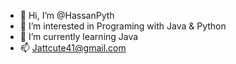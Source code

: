 - 👋 Hi, I’m @HassanPyth
- 👀 I’m interested in Programing with Java & Python
- 🌱 I’m currently learning Java
- 📫 Jattcute41@gmail.com

<!---
HassanPyth/HassanPyth is a ✨ special ✨ repository because its `README.md` (this file) appears on your GitHub profile.
You can click the Preview link to take a look at your changes.
--->
